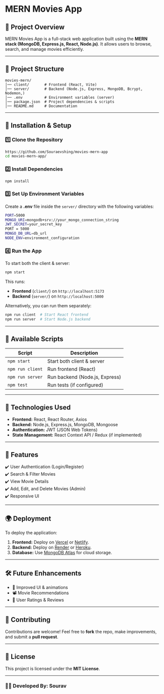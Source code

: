 # MERN Movies App

## 📌 Project Overview

MERN Movies App is a full-stack web application built using the **MERN stack (MongoDB, Express.js, React, Node.js)**. It allows users to browse, search, and manage movies efficiently.

---

## 📂 Project Structure

```dir
movies-mern/
│── client/       # Frontend (React, Vite)
│── server/       # Backend (Node.js, Express, MongoDB, Bcrypt, Nodemon,)
│── .env          # Environment variables (server)
│── package.json  # Project dependencies & scripts
│── README.md     # Documentation
```

---

## 🚀 Installation & Setup

### 1️⃣ **Clone the Repository**

```sh
https://github.com/Souraevshing/movies-mern-app
cd movies-mern-app/
```

### 2️⃣ **Install Dependencies**

```sh
npm install
```

### 3️⃣ **Set Up Environment Variables**

Create a **.env** file inside the `server/` directory with the following variables:

```sh
PORT=5000
MONGO_URI=mongodb+srv://your_mongo_connection_string
JWT_SECRET=your_secret_key
PORT = 5000
MONGO_DB_URL=db_url
NODE_ENV=environment_configuration
```

### 4️⃣ **Run the App**

To start both the client & server:

```sh
npm start
```

This runs:

- **Frontend** (`client/`) on `http://localhost:5173`
- **Backend** (`server/`) on `http://localhost:5000`

Alternatively, you can run them separately:

```sh
npm run client  # Start React frontend
npm run server  # Start Node.js backend
```

---

## 📜 Available Scripts

| Script         | Description                      |
|---------------|----------------------------------|
| `npm start`   | Start both client & server      |
| `npm run client` | Run frontend (React)         |
| `npm run server` | Run backend (Node.js, Express) |
| `npm test`    | Run tests (if configured)       |

---

## 🔧 Technologies Used

- **Frontend:** React, React Router, Axios
- **Backend:** Node.js, Express.js, MongoDB, Mongoose
- **Authentication:** JWT (JSON Web Tokens)
- **State Management:** React Context API / Redux (if implemented)

---

## 📌 Features

✔️ User Authentication (Login/Register)  
✔️ Search & Filter Movies  
✔️ View Movie Details  
✔️ Add, Edit, and Delete Movies (Admin)  
✔️ Responsive UI

---

## 🌍 Deployment

To deploy the application:

1. **Frontend:** Deploy on [Vercel](https://vercel.com/) or [Netlify](https://www.netlify.com/).
2. **Backend:** Deploy on [Render](https://render.com/) or [Heroku](https://www.heroku.com/).
3. **Database:** Use [MongoDB Atlas](https://www.mongodb.com/atlas/database) for cloud storage.

---

## 🛠 Future Enhancements

- 🎨 Improved UI & animations
- 📽️ Movie Recommendations
- 🌟 User Ratings & Reviews

---

## 🤝 Contributing

Contributions are welcome! Feel free to **fork** the repo, make improvements, and submit a **pull request**.

---

## 📄 License

This project is licensed under the **MIT License**.

---

### 👨‍💻 Developed By: **Sourav**
